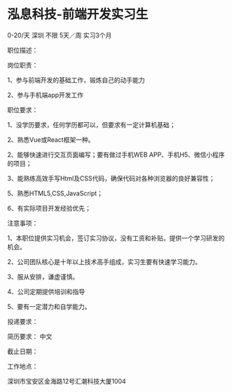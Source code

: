 # 泓息科技-前端开发实习生

0-20/天 深圳 不限 5天／周 实习3个月

职位描述：

岗位职责：

1、参与前端开发的基础工作，锻炼自己的动手能力

2、参与手机端app开发工作

职位要求：

1、没学历要求，任何学历都可以，但要求有一定计算机基础；

2、熟悉Vue或React框架一种。

2、能够快速进行交互页面编写；要有做过手机WEB APP、手机H5、微信小程序的项目；

3、能熟练高效手写Html及CSS代码，确保代码对各种浏览器的良好兼容性；

5、熟悉HTML5,CSS,JavaScript；

6、有实际项目开发经验优先；

注意事项：

1、本职位提供实习机会，签订实习协议，没有工资和补贴，提供一个学习研发的机会。

2、公司团队核心是十年以上技术高手组成，实习生要有快速学习能力。

3、服从安排，谦虚谨慎。

4、公司定期提供培训和指导

5、要有一定潜力和自学能力。

投递要求：

简历要求： 中文

截止日期：

工作地点：

深圳市宝安区金海路12号汇潮科技大厦1004
